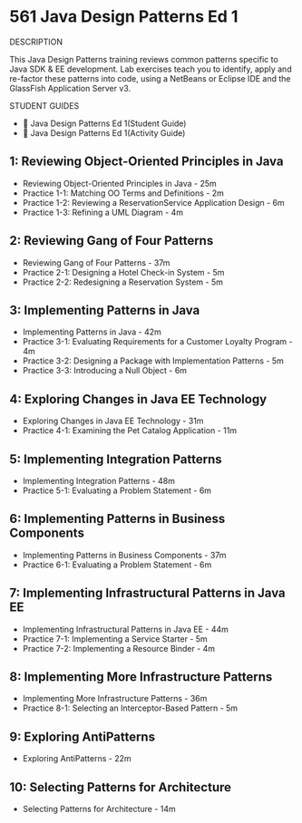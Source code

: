 # 561 Java Design Patterns Ed 1

DESCRIPTION

This Java Design Patterns training reviews common patterns specific to Java SDK & EE development. Lab exercises teach you to identify, apply and re-factor these patterns into code, using a NetBeans or Eclipse IDE and the GlassFish Application Server v3.

STUDENT GUIDES

* 📕 Java Design Patterns Ed 1(Student Guide)
* 📕 Java Design Patterns Ed 1(Activity Guide)

## 1: Reviewing Object-Oriented Principles in Java
 
   * Reviewing Object-Oriented Principles in Java - 25m
   * Practice 1-1: Matching OO Terms and Definitions - 2m
   * Practice 1-2: Reviewing a ReservationService Application Design - 6m
   * Practice 1-3: Refining a UML Diagram - 4m

## 2: Reviewing Gang of Four Patterns

   * Reviewing Gang of Four Patterns - 37m
   * Practice 2-1: Designing a Hotel Check-in System - 5m
   * Practice 2-2: Redesigning a Reservation System - 5m

## 3: Implementing Patterns in Java

   * Implementing Patterns in Java - 42m
   * Practice 3-1: Evaluating Requirements for a Customer Loyalty Program - 4m
   * Practice 3-2: Designing a Package with Implementation Patterns - 5m
   * Practice 3-3: Introducing a Null Object - 6m

## 4: Exploring Changes in Java EE Technology

   * Exploring Changes in Java EE Technology - 31m
   * Practice 4-1: Examining the Pet Catalog Application - 11m

## 5: Implementing Integration Patterns

   * Implementing Integration Patterns - 48m
   * Practice 5-1: Evaluating a Problem Statement - 6m

## 6: Implementing Patterns in Business Components

   * Implementing Patterns in Business Components - 37m
   * Practice 6-1: Evaluating a Problem Statement - 6m

## 7: Implementing Infrastructural Patterns in Java EE

   * Implementing Infrastructural Patterns in Java EE - 44m
   * Practice 7-1: Implementing a Service Starter - 5m
   * Practice 7-2: Implementing a Resource Binder - 4m

## 8: Implementing More Infrastructure Patterns

   * Implementing More Infrastructure Patterns - 36m
   * Practice 8-1: Selecting an Interceptor-Based Pattern - 5m

## 9: Exploring AntiPatterns

   * Exploring AntiPatterns - 22m

## 10: Selecting Patterns for Architecture

   * Selecting Patterns for Architecture - 14m
